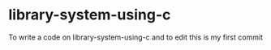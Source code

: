 # library-system-using-c
To write a code on library-system-using-c and to edit
this is my first commit
